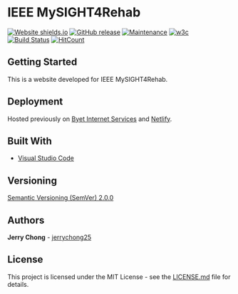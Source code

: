 # IEEE MySIGHT4Rehab

[![Website shields.io](https://img.shields.io/website-up-down-green-red/http/shields.io.svg)](https://ieeemysight4rehab.github.io/)
[![GitHub release](https://img.shields.io/github/release/ieeemysight4rehab/ieeemysight4rehab.github.io.svg)](https://gitHub.com/ieeemysight4rehab/ieeemysight4rehab.github.io/releases/)
[![Maintenance](https://img.shields.io/badge/Maintained%3F-yes-green.svg)](https://github.com/ieeemysight4rehab/ieeemysight4rehab.github.io/graphs/commit-activity)
[![w3c](https://img.shields.io/w3c-validation/default?targetUrl=https%3A%2F%2Fieeemysight4rehab.github.io%2F)](https://ieeemysight4rehab.github.io/)
[![Build Status](https://travis-ci.org/ieeemysight4rehab/ieeemysight4rehab.github.io.svg?branch=staging)](https://travis-ci.org/ieeemysight4rehab/ieeemysight4rehab.github.io)
[![HitCount](http://hits.dwyl.com/ieeemysight4rehab/ieeemysight4rehabgithubio.svg)](http://hits.dwyl.com/ieeemysight4rehab/ieeemysight4rehabgithubio)

## Getting Started

This is a website developed for IEEE MySIGHT4Rehab.

## Deployment

Hosted previously on [Byet Internet Services](http://mysight4rehab.byethost9.com/) and [Netlify](https://mysight4rehab.netlify.com/).

## Built With

* [Visual Studio Code](https://code.visualstudio.com/)

## Versioning

[Semantic Versioning (SemVer) 2.0.0](http://semver.org/)

## Authors

**Jerry Chong** - [jerrychong25](https://github.com/jerrychong25)

## License

This project is licensed under the MIT License - see the [LICENSE.md](LICENSE.md) file for details.
